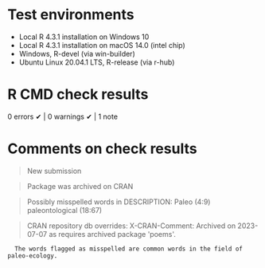 # Test environments

- Local R 4.3.1 installation on Windows 10
- Local R 4.3.1 installation on macOS 14.0 (intel chip)
- Windows, R-devel (via win-builder)
- Ubuntu Linux 20.04.1 LTS, R-release (via r-hub)

# R CMD check results

0 errors ✔ \| 0 warnings ✔ \| 1 note

# Comments on check results

> New submission
  
> Package was archived on CRAN
  
> Possibly misspelled words in DESCRIPTION:
    Paleo (4:9)
    paleontological (18:67)
    
> CRAN repository db overrides:
    X-CRAN-Comment: Archived on 2023-07-07 as requires archived package
      'poems'.
      
      The words flagged as misspelled are common words in the field of paleo-ecology.